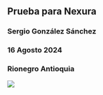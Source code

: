 ## Prueba para Nexura

### **Sergio González Sánchez**

### **16 Agosto 2024**

### **Rionegro Antioquia** 


[![](https://mermaid.ink/img/pako:eNqNVD1TGzEQ_SsaVTBjGH_gD1wkYzCfAWNi0uRMsUjrQ4lOcnQ6EgP-MSlTUNGlyUz8x7LS2U6YoYgbn0773tt9u3sPXFiJvMsn2n4Vt-A8u-qPDaOfkrWN5MotvmfKI5PIerlKDQi1eDbhOLAZGqHBFw6uN9nW1hvWSz7kBThlmTKpwxwYaDa1ztMfITSwnhag5eIJrgNgLxmhRiGUNcD8f0qV2e1Fwf1k32ZTjR7YxLqs0FEcDdOLJ4PAhCU8eJuzKbqcVDTmbEaUlJZDqeySbT-y9ZOe_FQYIpNWFCQZgFKlivJX9yDp5PBLgU7R4xLZj8iDZKRyjxmwO7qdKBGkY2LKF3JZuzIhx7KqJfogog8ffv86-edyhYW387E5DCGPA_vIjpKB9SU5-Vksnc7tjcMX3GwC2oPxSCJHpU0rmtHi6ZEdJ0do0AGzTmL0dwppcOI4Bp-sm-gw1h2v_5pKgScx8HRdNNk8USS_IjqN9-_W9xDbycziZ4bOBkUHkuqQIfhdDD5LrhY_hFHCshoJ3ykantxqJaKBJJ6XXAQ4i4DzZOjsBPMwOzpiymRXDQhDRc1-gTyPyAFNnXBkb6iRchlqoLJK65bKMwZTV-ANrNofhiH4OYgMF-vK0tJJga7sjLQrBAVfxOAhyTHzSufuaA3IOueQ3KU1oAV4DgYQchiRl-tOSMwFuPRVoXKa45IR8jIi328kh8os59wKzO315tjwCif_M1CSFv4hTOCY-1vMcMy79CjBfR7zsZlTHBTejmZG8K4nHyrc2SK95V2arJxOxZSWCvsKUgfZ-i3tk7fuvPyexM9KhU_BfLQ2W9HQkXcf-Dfe3WlsN3banU67Wa9Wd1u1WoXPeHerXt_d3mk3OvV6p1NtN5u78wq_jwSN7XqjWa1W681Wq9Vsted_AO9dpyI?type=png)](https://mermaid.live/edit#pako:eNqNVD1TGzEQ_SsaVTBjGH_gD1wkYzCfAWNi0uRMsUjrQ4lOcnQ6EgP-MSlTUNGlyUz8x7LS2U6YoYgbn0773tt9u3sPXFiJvMsn2n4Vt-A8u-qPDaOfkrWN5MotvmfKI5PIerlKDQi1eDbhOLAZGqHBFw6uN9nW1hvWSz7kBThlmTKpwxwYaDa1ztMfITSwnhag5eIJrgNgLxmhRiGUNcD8f0qV2e1Fwf1k32ZTjR7YxLqs0FEcDdOLJ4PAhCU8eJuzKbqcVDTmbEaUlJZDqeySbT-y9ZOe_FQYIpNWFCQZgFKlivJX9yDp5PBLgU7R4xLZj8iDZKRyjxmwO7qdKBGkY2LKF3JZuzIhx7KqJfogog8ffv86-edyhYW387E5DCGPA_vIjpKB9SU5-Vksnc7tjcMX3GwC2oPxSCJHpU0rmtHi6ZEdJ0do0AGzTmL0dwppcOI4Bp-sm-gw1h2v_5pKgScx8HRdNNk8USS_IjqN9-_W9xDbycziZ4bOBkUHkuqQIfhdDD5LrhY_hFHCshoJ3ykantxqJaKBJJ6XXAQ4i4DzZOjsBPMwOzpiymRXDQhDRc1-gTyPyAFNnXBkb6iRchlqoLJK65bKMwZTV-ANrNofhiH4OYgMF-vK0tJJga7sjLQrBAVfxOAhyTHzSufuaA3IOueQ3KU1oAV4DgYQchiRl-tOSMwFuPRVoXKa45IR8jIi328kh8os59wKzO315tjwCif_M1CSFv4hTOCY-1vMcMy79CjBfR7zsZlTHBTejmZG8K4nHyrc2SK95V2arJxOxZSWCvsKUgfZ-i3tk7fuvPyexM9KhU_BfLQ2W9HQkXcf-Dfe3WlsN3banU67Wa9Wd1u1WoXPeHerXt_d3mk3OvV6p1NtN5u78wq_jwSN7XqjWa1W681Wq9Vsted_AO9dpyI)
